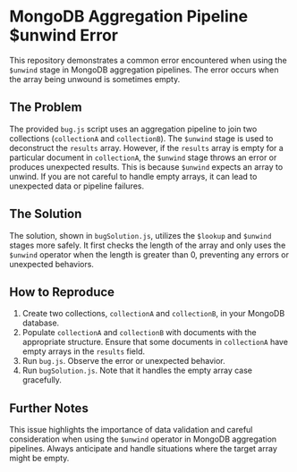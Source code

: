 # MongoDB Aggregation Pipeline $unwind Error

This repository demonstrates a common error encountered when using the `$unwind` stage in MongoDB aggregation pipelines.  The error occurs when the array being unwound is sometimes empty.

## The Problem

The provided `bug.js` script uses an aggregation pipeline to join two collections (`collectionA` and `collectionB`). The `$unwind` stage is used to deconstruct the `results` array. However, if the `results` array is empty for a particular document in `collectionA`, the `$unwind` stage throws an error or produces unexpected results.  This is because `$unwind` expects an array to unwind.  If you are not careful to handle empty arrays, it can lead to unexpected data or pipeline failures.

## The Solution

The solution, shown in `bugSolution.js`, utilizes the `$lookup` and `$unwind` stages more safely.  It first checks the length of the array and only uses the `$unwind` operator when the length is greater than 0, preventing any errors or unexpected behaviors.

## How to Reproduce

1.  Create two collections, `collectionA` and `collectionB`, in your MongoDB database.
2.  Populate `collectionA` and `collectionB` with documents with the appropriate structure.  Ensure that some documents in `collectionA` have empty arrays in the `results` field.
3.  Run `bug.js`. Observe the error or unexpected behavior.
4.  Run `bugSolution.js`. Note that it handles the empty array case gracefully.

## Further Notes

This issue highlights the importance of data validation and careful consideration when using the `$unwind` operator in MongoDB aggregation pipelines. Always anticipate and handle situations where the target array might be empty.